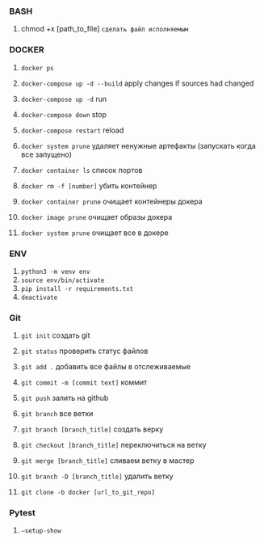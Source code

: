 ### BASH

1. chmod +x [path_to_file] `сделать файл исполняемым`

### DOCKER

1. `docker ps`
2. `docker-compose up -d --build` apply changes if sources had changed
3. `docker-compose up -d`  run
4. `docker-compose down`  stop
5. `docker-compose restart` reload
6. `docker system prune` удаляет ненужные артефакты (запускать когда все запущено)

7. `docker container ls` список портов
8. `docker rm -f [number]` убить контейнер

9. `docker container prune` очищает контейнеры докера
10. `docker image prune` очищает образы докера
11. `docker system prune` очищает все в докере

### ENV

1. `python3 -m venv env`
2. `source env/bin/activate`
3. `pip install -r requirements.txt`
4. `deactivate`

### Git

1. `git init`  создать git
2. `git status`  проверить статус файлов
3. `git add .`  добавить все файлы в отслеживаемые
4. `git commit -m [commit text]`  коммит
5. `git push`  залить на github

6. `git branch`  все ветки
7. `git branch [branch_title]`  создать верку
8. `git checkout [branch_title]`  переключиться на ветку
9. `git merge [branch_title]`  сливаем ветку в мастер
10. `git branch -D [branch_title]`  удалить ветку

11. `git clone -b docker [url_to_git_repo]` 

### Pytest

1. `—setup-show`
